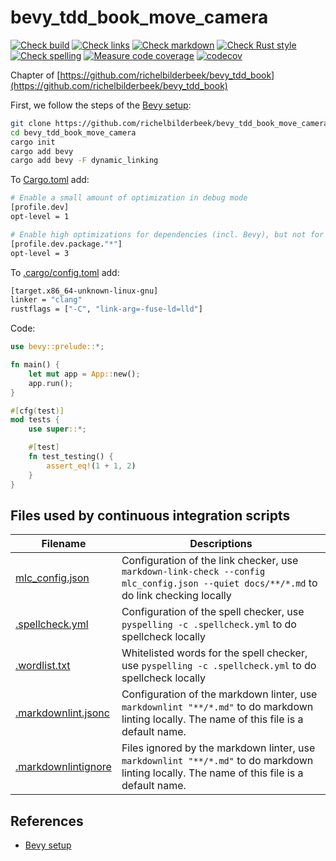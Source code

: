 # bevy_tdd_book_move_camera

[![Check build](https://github.com/richelbilderbeek/bevy_tdd_book_move_camera/actions/workflows/check_build.yaml/badge.svg?branch=master)](https://github.com/richelbilderbeek/bevy_tdd_book_move_camera/actions/workflows/check_build.yaml)
[![Check links](https://github.com/richelbilderbeek/bevy_tdd_book_move_camera/actions/workflows/check_links.yaml/badge.svg?branch=master)](https://github.com/richelbilderbeek/bevy_tdd_book_move_camera/actions/workflows/check_links.yaml)
[![Check markdown](https://github.com/richelbilderbeek/bevy_tdd_book_move_camera/actions/workflows/check_markdown.yaml/badge.svg?branch=master)](https://github.com/richelbilderbeek/bevy_tdd_book_move_camera/actions/workflows/check_markdown.yaml)
[![Check Rust style](https://github.com/richelbilderbeek/bevy_tdd_book_move_camera/actions/workflows/check_rust_style.yaml/badge.svg?branch=master)](https://github.com/richelbilderbeek/bevy_tdd_book_move_camera/actions/workflows/check_rust_style.yaml)
[![Check spelling](https://github.com/richelbilderbeek/bevy_tdd_book_move_camera/actions/workflows/check_spelling.yaml/badge.svg?branch=master)](https://github.com/richelbilderbeek/bevy_tdd_book_move_camera/actions/workflows/check_spelling.yaml)
[![Measure code coverage](https://github.com/richelbilderbeek/bevy_tdd_book_move_camera/actions/workflows/measure_codecov.yaml/badge.svg?branch=master)](https://github.com/richelbilderbeek/bevy_tdd_book_move_camera/actions/workflows/measure_codecov.yaml)
[![codecov](https://codecov.io/gh/richelbilderbeek/bevy_tdd_book_move_camera/graph/badge.svg?token=XAVFZYDQKZ)](https://codecov.io/gh/richelbilderbeek/bevy_tdd_book_move_camera)

Chapter of [https://github.com/richelbilderbeek/bevy_tdd_book](https://github.com/richelbilderbeek/bevy_tdd_book)

First, we follow the steps of the [Bevy setup](https://bevyengine.org/learn/quick-start/getting-started/setup/):

```bash
git clone https://github.com/richelbilderbeek/bevy_tdd_book_move_camera
cd bevy_tdd_book_move_camera
cargo init
cargo add bevy
cargo add bevy -F dynamic_linking
```

To [Cargo.toml](Cargo.toml) add:

```bash
# Enable a small amount of optimization in debug mode
[profile.dev]
opt-level = 1

# Enable high optimizations for dependencies (incl. Bevy), but not for our code:
[profile.dev.package."*"]
opt-level = 3
```

To [.cargo/config.toml](.cargo/config.toml) add:

```bash
[target.x86_64-unknown-linux-gnu]
linker = "clang"
rustflags = ["-C", "link-arg=-fuse-ld=lld"]
```

Code:

```rust
use bevy::prelude::*;

fn main() {
    let mut app = App::new();
    app.run();
}

#[cfg(test)]
mod tests {
    use super::*;

    #[test]
    fn test_testing() {
        assert_eq!(1 + 1, 2)
    }
}
```

## Files used by continuous integration scripts

Filename                                  |Descriptions
------------------------------------------|--------------------------------------------------------------------------------------------------------------------------------------
[mlc_config.json](mlc_config.json)        |Configuration of the link checker, use `markdown-link-check --config mlc_config.json --quiet docs/**/*.md` to do link checking locally
[.spellcheck.yml](.spellcheck.yml)        |Configuration of the spell checker, use `pyspelling -c .spellcheck.yml` to do spellcheck locally
[.wordlist.txt](.wordlist.txt)            |Whitelisted words for the spell checker, use `pyspelling -c .spellcheck.yml` to do spellcheck locally
[.markdownlint.jsonc](.markdownlint.jsonc)|Configuration of the markdown linter, use `markdownlint "**/*.md"` to do markdown linting locally. The name of this file is a default name.
[.markdownlintignore](.markdownlintignore)|Files ignored by the markdown linter, use `markdownlint "**/*.md"` to do markdown linting locally. The name of this file is a default name.

## References

* [Bevy setup](https://bevyengine.org/learn/quick-start/getting-started/setup/)

